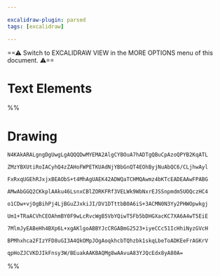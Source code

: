 ```yaml
---

excalidraw-plugin: parsed
tags: [excalidraw]

---
```

==⚠  Switch to EXCALIDRAW VIEW in the MORE OPTIONS menu of this document. ⚠==


# Text Elements
%%
# Drawing
```compressed-json
N4KAkARALgngDgUwgLgAQQQDwMYEMA2AlgCYBOuA7hADTgQBuCpAzoQPYB2KqATL

ZMzYBXUtiRoIACyhQ4zZAHoFWPETKUAdNjYBbGnQT4EOhByjNuAbQC6/CLjhwAyl

FxRxqUGEhRJxjxBEAObS+t4MhAgUAEK42ADWQaTCHMQAwmz4bKTcEADEAAwFPABG

AMwAbGGQ2CKkplAAku46LsnxCBlZORKFRf3VELWk9WbNxrEJSSnpmdm5UOQczHC4

o1CDw+vjOgBihPj4LjBGuZJxkiJI/DV1DTttbB0A6iS+3ACMN0N3Yy2PHWOpwkgj

Um1+TRaACVhCEOAhmBY0F9wLcRvcWgB5VbYQiwT5Fb5bDHGXacKC7XA6A4wT5EiE

7MlmJyEABeHh4BXp6L+xgAKlgoABBYJcCRGABmG2523+iyeCCc51IcHhiNyzGVcH

BPMhxhca2FIzYFD8uGI3A4QkOMpJOgAoqkhcbTQhzbk1skqLbeToADKEeFrAGKrV

qpHoZJCVKDJIkFnsy3W/BEuakAAKBAQMg8wAAvuA83YJQcEdx8yA80A=
```
%%